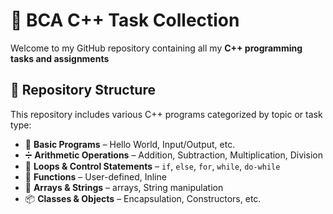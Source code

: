 # 📘 BCA C++ Task Collection

Welcome to my GitHub repository containing all my **C++ programming tasks and assignments**

## 📂 Repository Structure

This repository includes various C++ programs categorized by topic or task type:

- 📌 **Basic Programs** – Hello World, Input/Output, etc.
- ➗ **Arithmetic Operations** – Addition, Subtraction, Multiplication, Division
- 🔁 **Loops & Control Statements** – `if`, `else`, `for`, `while`, `do-while`
- 🎯 **Functions** – User-defined, Inline
- 🧮 **Arrays & Strings** – arrays, String manipulation
- 📦 **Classes & Objects** – Encapsulation, Constructors, etc.
